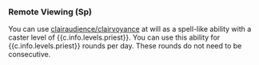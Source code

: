 ### **Remote Viewing** (Sp)

You can use [clairaudience/clairvoyance] at will as a spell-like ability with a caster level of {{c.info.levels.priest}}.
You can use this ability for {{c.info.levels.priest}} rounds per day.
These rounds do not need to be consecutive.

[clairaudience/clairvoyance]: :d20-spell:clairaudience-clairvoyance